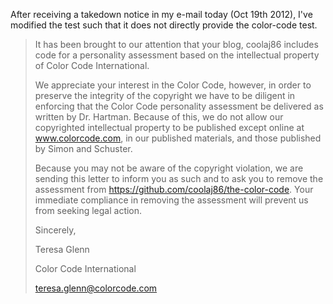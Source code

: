 After receiving a takedown notice in my e-mail today (Oct 19th 2012), I've modified the test such that it does not directly provide the color-code test.

> It has been brought to our attention that your blog, coolaj86 includes code for a personality assessment based on the intellectual property of Color Code International.
>
> We appreciate your interest in the Color Code, however, in order to preserve the integrity of the copyright we have to be diligent in enforcing that the Color Code personality assessment be delivered as written by Dr. Hartman. Because of this, we do not allow our copyrighted intellectual property to be published except online at www.colorcode.com, in our published materials, and those published by Simon and Schuster.
>
> Because you may not be aware of the copyright violation, we are sending this letter to inform you as such and to ask you to remove the assessment from https://github.com/coolaj86/the-color-code. Your immediate compliance in removing the assessment will prevent us from seeking legal action.
>
> Sincerely,
>
> Teresa Glenn
>
> Color Code International
>
> teresa.glenn@colorcode.com
